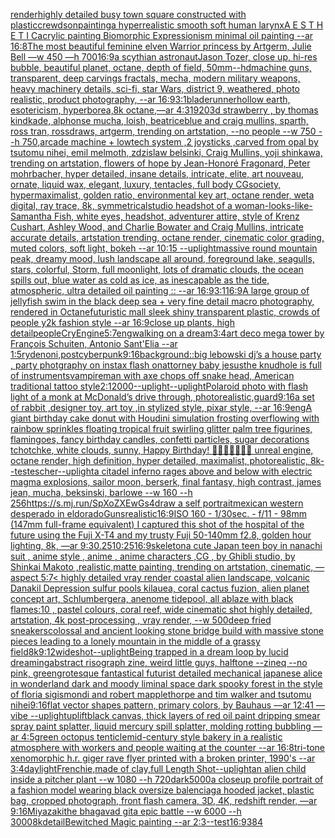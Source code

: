 [render](https://www.ebank.nz/aiartgenerator?category=render)[highly detailed busy town square constructed with plastic](https://www.ebank.nz/aiartgenerator?category=highly%20detailed%20busy%20town%20square%20constructed%20with%20plastic)[crewdson](https://www.ebank.nz/aiartgenerator?category=crewdson)[painting](https://www.ebank.nz/aiartgenerator?category=painting)[a hyperrealistic smooth soft human larynx](https://www.ebank.nz/aiartgenerator?category=a%20hyperrealistic%20smooth%20soft%20human%20larynx)[A E S T H E T I C](https://www.ebank.nz/aiartgenerator?category=A%20E%20S%20T%20H%20E%20T%20I%20C)[acrylic painting Biomorphic Expressionism minimal oil painting --ar 16:8](https://www.ebank.nz/aiartgenerator?category=acrylic%20painting%20Biomorphic%20Expressionism%20minimal%20oil%20painting%20--ar%2016%3A8)[The most beautiful feminine elven Warrior princess by Artgerm, Julie Bell —w 450 —h 700](https://www.ebank.nz/aiartgenerator?category=The%20most%20beautiful%20feminine%20elven%20Warrior%20princess%20by%20Artgerm%2C%20Julie%20Bell%20%E2%80%94w%20450%20%E2%80%94h%20700)[16:9](https://www.ebank.nz/aiartgenerator?category=16%3A9)[a scythian astronaut](https://www.ebank.nz/aiartgenerator?category=a%20scythian%20astronaut)[Jason Tozer, close up, hi-res bubble, beautiful  planet, octane, depth of field, 50mm](https://www.ebank.nz/aiartgenerator?category=Jason%20Tozer%2C%20close%20up%2C%20hi-res%20bubble%2C%20beautiful%20%20planet%2C%20octane%2C%20depth%20of%20field%2C%2050mm)[--hd](https://www.ebank.nz/aiartgenerator?category=--hd)[machine guns,  transparent, deep carvings fractals, mecha, modern military weapons, heavy machinery details, sci-fi, star Wars, district 9, weathered,  photo realistic, product photography, --ar 16:9](https://www.ebank.nz/aiartgenerator?category=machine%20guns%2C%20%20transparent%2C%20deep%20carvings%20fractals%2C%20mecha%2C%20modern%20military%20weapons%2C%20heavy%20machinery%20details%2C%20sci-fi%2C%20star%20Wars%2C%20district%209%2C%20weathered%2C%20%20photo%20realistic%2C%20product%20photography%2C%20--ar%2016%3A9)[3:1](https://www.ebank.nz/aiartgenerator?category=3%3A1)[bladerunner](https://www.ebank.nz/aiartgenerator?category=bladerunner)[hollow earth, esotericism, hyperborea,8k octane,—ar 4:3](https://www.ebank.nz/aiartgenerator?category=hollow%20earth%2C%20esotericism%2C%20hyperborea%2C8k%20octane%2C%E2%80%94ar%204%3A3)[1920](https://www.ebank.nz/aiartgenerator?category=1920)[3d strawberry , by thomas kindkade, alphonse mucha, loish, beatriceblue and craig mullins, sparth, ross tran, rossdraws, artgerm, trending on artstation, --no people --w 750 --h 750](https://www.ebank.nz/aiartgenerator?category=3d%20strawberry%20%2C%20by%20thomas%20kindkade%2C%20alphonse%20mucha%2C%20loish%2C%20beatriceblue%20and%20craig%20mullins%2C%20sparth%2C%20ross%20tran%2C%20rossdraws%2C%20artgerm%2C%20trending%20on%20artstation%2C%20--no%20people%20--w%20750%20--h%20750)[,arcade machine + lowtech system ,2 joysticks ,carved from opal by tsutomu nihei, emil melmoth, zdzislaw belsinki, Craig Mullins, yoji shinkawa, trending on artstation, flowers of hope by Jean-Honoré Fragonard, Peter mohrbacher, hyper detailed, insane details, intricate, elite, art nouveau, ornate, liquid wax, elegant, luxury, tentacles, full body CGsociety, hypermaximalist, golden ratio, environmental key art, octane render, weta digital, ray trace, 8k, symmetrical](https://www.ebank.nz/aiartgenerator?category=%2Carcade%20machine%20%2B%20lowtech%20system%20%2C2%20joysticks%20%2Ccarved%20from%20opal%20by%20tsutomu%20nihei%2C%20emil%20melmoth%2C%20zdzislaw%20belsinki%2C%20Craig%20Mullins%2C%20yoji%20shinkawa%2C%20trending%20on%20artstation%2C%20flowers%20of%20hope%20by%20Jean-Honor%C3%A9%20Fragonard%2C%20Peter%20mohrbacher%2C%20hyper%20detailed%2C%20insane%20details%2C%20intricate%2C%20elite%2C%20art%20nouveau%2C%20ornate%2C%20liquid%20wax%2C%20elegant%2C%20luxury%2C%20tentacles%2C%20full%20body%20CGsociety%2C%20hypermaximalist%2C%20golden%20ratio%2C%20environmental%20key%20art%2C%20octane%20render%2C%20weta%20digital%2C%20ray%20trace%2C%208k%2C%20symmetrical)[studio headshot of a woman-looks-like-Samantha Fish, white eyes, headshot, adventurer attire, style of Krenz Cushart, Ashley Wood, and Charlie Bowater and Craig Mullins, intricate accurate details, artstation trending, octane render, cinematic color grading, muted colors, soft light, bokeh --ar 10:15 --uplight](https://www.ebank.nz/aiartgenerator?category=studio%20headshot%20of%20a%20woman-looks-like-Samantha%20Fish%2C%20white%20eyes%2C%20headshot%2C%20adventurer%20attire%2C%20style%20of%20Krenz%20Cushart%2C%20Ashley%20Wood%2C%20and%20Charlie%20Bowater%20and%20Craig%20Mullins%2C%20intricate%20accurate%20details%2C%20artstation%20trending%2C%20octane%20render%2C%20cinematic%20color%20grading%2C%20muted%20colors%2C%20soft%20light%2C%20bokeh%20--ar%2010%3A15%20--uplight)[massive round mountain peak, dreamy mood, lush landscape all around, foreground lake, seagulls, stars, colorful, Storm, full moonlight, lots of dramatic clouds, the ocean spills out, blue water as cold as ice, as inescapable as the tide, atmospheric, ultra detailed oil painting :: --ar 16:9](https://www.ebank.nz/aiartgenerator?category=massive%20round%20mountain%20peak%2C%20dreamy%20mood%2C%20lush%20landscape%20all%20around%2C%20foreground%20lake%2C%20seagulls%2C%20stars%2C%20colorful%2C%20Storm%2C%20full%20moonlight%2C%20lots%20of%20dramatic%20clouds%2C%20the%20ocean%20spills%20out%2C%20blue%20water%20as%20cold%20as%20ice%2C%20as%20inescapable%20as%20the%20tide%2C%20atmospheric%2C%20ultra%20detailed%20oil%20painting%20%3A%3A%20--ar%2016%3A9)[3:1](https://www.ebank.nz/aiartgenerator?category=3%3A1)[16:9](https://www.ebank.nz/aiartgenerator?category=16%3A9)[A large group of jellyfish swim in the black deep sea + very fine detail macro photography, rendered in Octane](https://www.ebank.nz/aiartgenerator?category=A%20large%20group%20of%20jellyfish%20swim%20in%20the%20black%20deep%20sea%20%2B%20very%20fine%20detail%20macro%20photography%2C%20rendered%20in%20Octane)[futuristic mall sleek shiny transparent plastic, crowds of people y2k fashion style --ar 16:9](https://www.ebank.nz/aiartgenerator?category=futuristic%20mall%20sleek%20shiny%20transparent%20plastic%2C%20crowds%20of%20people%20y2k%20fashion%20style%20--ar%2016%3A9)[close up plants, high detail](https://www.ebank.nz/aiartgenerator?category=close%20up%20plants%2C%20high%20detail)[people](https://www.ebank.nz/aiartgenerator?category=people)[CryEngine](https://www.ebank.nz/aiartgenerator?category=CryEngine)[5:7](https://www.ebank.nz/aiartgenerator?category=5%3A7)[eng](https://www.ebank.nz/aiartgenerator?category=eng)[walking on a dream](https://www.ebank.nz/aiartgenerator?category=walking%20on%20a%20dream)[3:4](https://www.ebank.nz/aiartgenerator?category=3%3A4)[art deco mega tower by François Schuiten, Antonio Sant'Elia --ar 1:5](https://www.ebank.nz/aiartgenerator?category=art%20deco%20mega%20tower%20by%20Fran%C3%A7ois%20Schuiten%2C%20Antonio%20Sant%27Elia%20--ar%201%3A5)[ryden](https://www.ebank.nz/aiartgenerator?category=ryden)[oni,postcyberpunk](https://www.ebank.nz/aiartgenerator?category=oni%2Cpostcyberpunk)[9:16](https://www.ebank.nz/aiartgenerator?category=9%3A16)[background::](https://www.ebank.nz/aiartgenerator?category=background%3A%3A)[big lebowski dj’s a house party , party photgraphy on instax flash on](https://www.ebank.nz/aiartgenerator?category=big%20lebowski%20dj%E2%80%99s%20a%20house%20party%20%2C%20party%20photgraphy%20on%20instax%20flash%20on)[attorney baby jesus](https://www.ebank.nz/aiartgenerator?category=attorney%20baby%20jesus)[the knudhole is full of instruments](https://www.ebank.nz/aiartgenerator?category=the%20knudhole%20is%20full%20of%20instruments)[vampire](https://www.ebank.nz/aiartgenerator?category=vampire)[man with axe chops off snake head, American traditional tattoo style](https://www.ebank.nz/aiartgenerator?category=man%20with%20axe%20chops%20off%20snake%20head%2C%20American%20traditional%20tattoo%20style)[2:1](https://www.ebank.nz/aiartgenerator?category=2%3A1)[2000](https://www.ebank.nz/aiartgenerator?category=2000)[--uplight](https://www.ebank.nz/aiartgenerator?category=--uplight)[--uplight](https://www.ebank.nz/aiartgenerator?category=--uplight)[Polaroid photo with flash light of a monk at McDonald’s drive through, photorealistic,](https://www.ebank.nz/aiartgenerator?category=Polaroid%20photo%20with%20flash%20light%20of%20a%20monk%20at%20McDonald%E2%80%99s%20drive%20through%2C%20photorealistic%2C)[guard](https://www.ebank.nz/aiartgenerator?category=guard)[9:16](https://www.ebank.nz/aiartgenerator?category=9%3A16)[a set of rabbit ,designer toy, art toy ,in stylized style, pixar style, --ar 16:9](https://www.ebank.nz/aiartgenerator?category=a%20set%20of%20rabbit%20%2Cdesigner%20toy%2C%20art%20toy%20%2Cin%20stylized%20style%2C%20pixar%20style%2C%20--ar%2016%3A9)[eng](https://www.ebank.nz/aiartgenerator?category=eng)[A giant birthday cake donut with Houdini simulation frosting overflowing with rainbow sprinkles floating tropical fruit swirling glitter palm tree figurines, flamingoes, fancy birthday candles, confetti particles, sugar decorations tchotchke, white clouds, sunny, Happy Birthday! 🎂🧁🍭🍧🎉💫💕 unreal engine, octane render, high definition, hyper detailed, maximalist, photorealistic, 8k](https://www.ebank.nz/aiartgenerator?category=A%20giant%20birthday%20cake%20donut%20with%20Houdini%20simulation%20frosting%20overflowing%20with%20rainbow%20sprinkles%20floating%20tropical%20fruit%20swirling%20glitter%20palm%20tree%20figurines%2C%20flamingoes%2C%20fancy%20birthday%20candles%2C%20confetti%20particles%2C%20sugar%20decorations%20tchotchke%2C%20white%20clouds%2C%20sunny%2C%20Happy%20Birthday%21%20%F0%9F%8E%82%F0%9F%A7%81%F0%9F%8D%AD%F0%9F%8D%A7%F0%9F%8E%89%F0%9F%92%AB%F0%9F%92%95%20unreal%20engine%2C%20octane%20render%2C%20high%20definition%2C%20hyper%20detailed%2C%20maximalist%2C%20photorealistic%2C%208k)[--test](https://www.ebank.nz/aiartgenerator?category=--test)[escher](https://www.ebank.nz/aiartgenerator?category=escher)[--uplight](https://www.ebank.nz/aiartgenerator?category=--uplight)[a citadel inferno rages above and below with electric magma explosions, sailor moon, berserk, final fantasy, high contrast, james jean, mucha, beksinski, barlowe --w 160 --h 256](https://www.ebank.nz/aiartgenerator?category=a%20citadel%20inferno%20rages%20above%20and%20below%20with%20electric%20magma%20explosions%2C%20sailor%20moon%2C%20berserk%2C%20final%20fantasy%2C%20high%20contrast%2C%20james%20jean%2C%20mucha%2C%20beksinski%2C%20barlowe%20--w%20160%20--h%20256)[<https://s.mj.run/SpXoZXEwGs4>](https://www.ebank.nz/aiartgenerator?category=%3Chttps%3A//s.mj.run/SpXoZXEwGs4%3E)[draw a self portrait](https://www.ebank.nz/aiartgenerator?category=draw%20a%20self%20portrait)[mexican western desperado in eldorado](https://www.ebank.nz/aiartgenerator?category=mexican%20western%20desperado%20in%20eldorado)[Guns](https://www.ebank.nz/aiartgenerator?category=Guns)[realistic](https://www.ebank.nz/aiartgenerator?category=realistic)[16:9](https://www.ebank.nz/aiartgenerator?category=16%3A9)[ISO 160 - 1/30sec. - f/11 - 98mm (147mm full-frame equivalent) I captured this shot of the hospital of the future using the Fuji X-T4 and my trusty Fuji 50-140mm f2.8, golden hour lighting, 8k, —ar 9:3](https://www.ebank.nz/aiartgenerator?category=ISO%20160%20-%201/30sec.%20-%20f/11%20-%2098mm%20%28147mm%20full-frame%20equivalent%29%20I%20captured%20this%20shot%20of%20the%20hospital%20of%20the%20future%20using%20the%20Fuji%20X-T4%20and%20my%20trusty%20Fuji%2050-140mm%20f2.8%2C%20golden%20hour%20lighting%2C%208k%2C%20%E2%80%94ar%209%3A3)[0.25](https://www.ebank.nz/aiartgenerator?category=0.25)[10:25](https://www.ebank.nz/aiartgenerator?category=10%3A25)[16:9](https://www.ebank.nz/aiartgenerator?category=16%3A9)[skeleton](https://www.ebank.nz/aiartgenerator?category=skeleton)[a cute Japan  teen boy in nanachi suit , anime style , anime , anime characters ,CG , by Ghibli studio, by Shinkai Makoto ,realistic,matte painting, trending on artstation, cinematic, —aspect 5:7](https://www.ebank.nz/aiartgenerator?category=a%20cute%20Japan%20%20teen%20boy%20in%20nanachi%20suit%20%2C%20anime%20style%20%2C%20anime%20%2C%20anime%20characters%20%2CCG%20%2C%20by%20Ghibli%20studio%2C%20by%20Shinkai%20Makoto%20%2Crealistic%2Cmatte%20painting%2C%20trending%20on%20artstation%2C%20cinematic%2C%20%E2%80%94aspect%205%3A7)[< highly detailed vray render coastal alien landscape, volcanic Danakil Depression sulfur pools kilauea, coral cactus fuzion, alien planet concept art, Schlumbergera, anenome tidepool, all ablaze with black flames:10 , pastel colours, coral reef, wide cinematic shot highly detailed, artstation, 4k post-processing , vray render, --w 500](https://www.ebank.nz/aiartgenerator?category=%3C%20highly%20detailed%20vray%20render%20coastal%20alien%20landscape%2C%20volcanic%20Danakil%20Depression%20sulfur%20pools%20kilauea%2C%20coral%20cactus%20fuzion%2C%20alien%20planet%20concept%20art%2C%20Schlumbergera%2C%20anenome%20tidepool%2C%20all%20ablaze%20with%20black%20flames%3A10%20%2C%20pastel%20colours%2C%20coral%20reef%2C%20wide%20cinematic%20shot%20highly%20detailed%2C%20artstation%2C%204k%20post-processing%20%2C%20vray%20render%2C%20--w%20500)[deep fried sneakers](https://www.ebank.nz/aiartgenerator?category=deep%20fried%20sneakers)[colossal and ancient looking stone bridge build with massive stone pieces leading to a lonely mountain in the middle of a grassy field](https://www.ebank.nz/aiartgenerator?category=colossal%20and%20ancient%20looking%20stone%20bridge%20build%20with%20massive%20stone%20pieces%20leading%20to%20a%20lonely%20mountain%20in%20the%20middle%20of%20a%20grassy%20field)[8k](https://www.ebank.nz/aiartgenerator?category=8k)[9:12](https://www.ebank.nz/aiartgenerator?category=9%3A12)[wideshot](https://www.ebank.nz/aiartgenerator?category=wideshot)[--uplight](https://www.ebank.nz/aiartgenerator?category=--uplight)[Being trapped in a dream loop by lucid dreaming](https://www.ebank.nz/aiartgenerator?category=Being%20trapped%20in%20a%20dream%20loop%20by%20lucid%20dreaming)[abstract risograph zine, weird little guys, halftone --zineq --no pink, green](https://www.ebank.nz/aiartgenerator?category=abstract%20risograph%20zine%2C%20weird%20little%20guys%2C%20halftone%20--zineq%20--no%20pink%2C%20green)[grotesque fantastical futurist detailed mechanical japanese alice in wonderland dark and moody liminal space dark spooky forest in the style of floria sigismondi and robert mapplethorpe and tim walker and tsutomu nihei](https://www.ebank.nz/aiartgenerator?category=grotesque%20fantastical%20futurist%20detailed%20mechanical%20japanese%20alice%20in%20wonderland%20dark%20and%20moody%20liminal%20space%20dark%20spooky%20forest%20in%20the%20style%20of%20floria%20sigismondi%20and%20robert%20mapplethorpe%20and%20tim%20walker%20and%20tsutomu%20nihei)[9:16](https://www.ebank.nz/aiartgenerator?category=9%3A16)[flat vector shapes pattern, primary colors, by Bauhaus —ar 12:41 —vibe --uplight](https://www.ebank.nz/aiartgenerator?category=flat%20vector%20shapes%20pattern%2C%20primary%20colors%2C%20by%20Bauhaus%20%E2%80%94ar%2012%3A41%20%E2%80%94vibe%20--uplight)[uplift](https://www.ebank.nz/aiartgenerator?category=uplift)[black canvas, thick layers of red oil paint dripping smear spray paint splatter, liquid mercury spill splatter, molding rotting bubbling —ar 4:5](https://www.ebank.nz/aiartgenerator?category=black%20canvas%2C%20thick%20layers%20of%20red%20oil%20paint%20dripping%20smear%20spray%20paint%20splatter%2C%20liquid%20mercury%20spill%20splatter%2C%20molding%20rotting%20bubbling%20%E2%80%94ar%204%3A5)[green octopus tenticle](https://www.ebank.nz/aiartgenerator?category=green%20octopus%20tenticle)[mid-century style bakery in a realistic atmosphere with workers and people waiting at the counter --ar 16:8](https://www.ebank.nz/aiartgenerator?category=mid-century%20style%20bakery%20in%20a%20realistic%20atmosphere%20with%20workers%20and%20people%20waiting%20at%20the%20counter%20--ar%2016%3A8)[tri-tone xenomorphic h.r. giger rave flyer printed with a broken printer, 1990's --ar 3:4](https://www.ebank.nz/aiartgenerator?category=tri-tone%20xenomorphic%20h.r.%20giger%20rave%20flyer%20printed%20with%20a%20broken%20printer%2C%201990%27s%20--ar%203%3A4)[daylight](https://www.ebank.nz/aiartgenerator?category=daylight)[Frenchie,made of clay,full Length Shot](https://www.ebank.nz/aiartgenerator?category=Frenchie%2Cmade%20of%20clay%2Cfull%20Length%20Shot)[--uplight](https://www.ebank.nz/aiartgenerator?category=--uplight)[an alien child inside a pitcher plant --w 1080 --h 720](https://www.ebank.nz/aiartgenerator?category=an%20alien%20child%20inside%20a%20pitcher%20plant%20--w%201080%20--h%20720)[dark](https://www.ebank.nz/aiartgenerator?category=dark)[5000](https://www.ebank.nz/aiartgenerator?category=5000)[a closeup profile portrait of a fashion model wearing black oversize balenciaga hooded jacket, plastic bag, cropped photograph, front flash camera, 3D, 4K, redshift render, —ar 9:16](https://www.ebank.nz/aiartgenerator?category=a%20closeup%20profile%20portrait%20of%20a%20fashion%20model%20wearing%20black%20oversize%20balenciaga%20hooded%20jacket%2C%20plastic%20bag%2C%20cropped%20photograph%2C%20front%20flash%20camera%2C%203D%2C%204K%2C%20redshift%20render%2C%20%E2%80%94ar%209%3A16)[Miyazaki](https://www.ebank.nz/aiartgenerator?category=Miyazaki)[the bhagavad gita epic battle --w 6000 --h 3000](https://www.ebank.nz/aiartgenerator?category=the%20bhagavad%20gita%20epic%20battle%20--w%206000%20--h%203000)[8k](https://www.ebank.nz/aiartgenerator?category=8k)[detail](https://www.ebank.nz/aiartgenerator?category=detail)[Bewitched Magic painting --ar 2:3](https://www.ebank.nz/aiartgenerator?category=Bewitched%20Magic%20painting%20--ar%202%3A3)[--test](https://www.ebank.nz/aiartgenerator?category=--test)[16:9](https://www.ebank.nz/aiartgenerator?category=16%3A9)[384](https://www.ebank.nz/aiartgenerator?category=384)